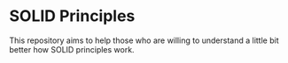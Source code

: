 # SOLID Principles
This repository aims to help those who are willing to understand a little bit better how SOLID principles work.
